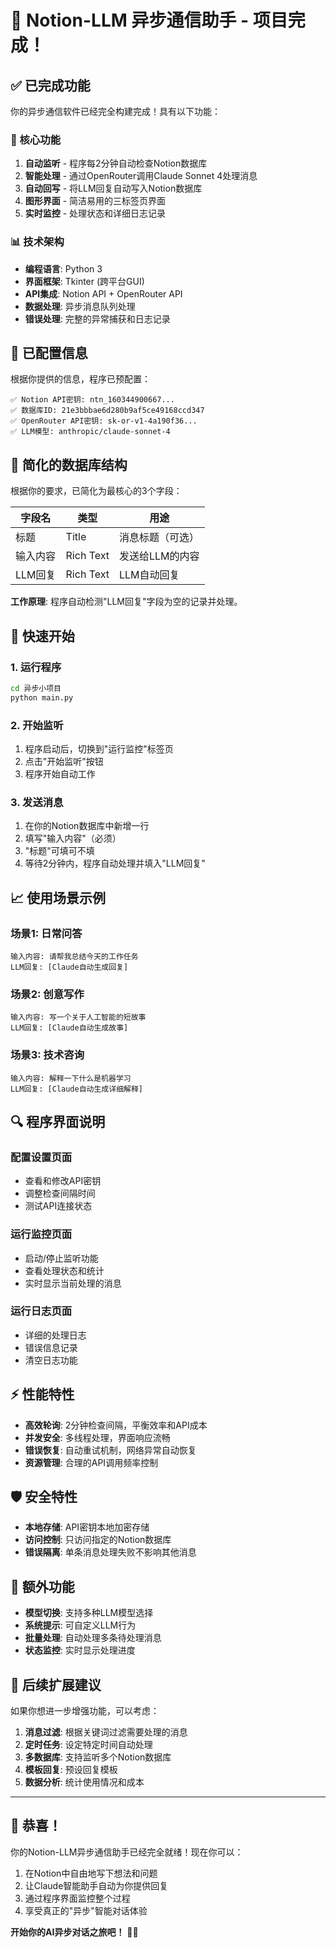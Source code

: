 # 🎉 Notion-LLM 异步通信助手 - 项目完成！

## ✅ 已完成功能

你的异步通信软件已经完全构建完成！具有以下功能：

### 🔧 核心功能
1. **自动监听** - 程序每2分钟自动检查Notion数据库
2. **智能处理** - 通过OpenRouter调用Claude Sonnet 4处理消息
3. **自动回写** - 将LLM回复自动写入Notion数据库
4. **图形界面** - 简洁易用的三标签页界面
5. **实时监控** - 处理状态和详细日志记录

### 📊 技术架构
- **编程语言**: Python 3
- **界面框架**: Tkinter (跨平台GUI)
- **API集成**: Notion API + OpenRouter API
- **数据处理**: 异步消息队列处理
- **错误处理**: 完整的异常捕获和日志记录

## 🎯 已配置信息

根据你提供的信息，程序已预配置：

```
✅ Notion API密钥: ntn_160344900667...
✅ 数据库ID: 21e3bbbae6d280b9af5ce49168ccd347
✅ OpenRouter API密钥: sk-or-v1-4a190f36...
✅ LLM模型: anthropic/claude-sonnet-4
```

## 📝 简化的数据库结构

根据你的要求，已简化为最核心的3个字段：

| 字段名 | 类型 | 用途 |
|--------|------|------|
| 标题 | Title | 消息标题（可选） |
| 输入内容 | Rich Text | 发送给LLM的内容 |
| LLM回复 | Rich Text | LLM自动回复 |

**工作原理**: 程序自动检测"LLM回复"字段为空的记录并处理。

## 🚀 快速开始

### 1. 运行程序
```bash
cd 异步小项目
python main.py
```

### 2. 开始监听
1. 程序启动后，切换到"运行监控"标签页
2. 点击"开始监听"按钮
3. 程序开始自动工作

### 3. 发送消息
1. 在你的Notion数据库中新增一行
2. 填写"输入内容"（必须）
3. "标题"可填可不填
4. 等待2分钟内，程序自动处理并填入"LLM回复"

## 📈 使用场景示例

### 场景1: 日常问答
```
输入内容: 请帮我总结今天的工作任务
LLM回复: [Claude自动生成回复]
```

### 场景2: 创意写作
```
输入内容: 写一个关于人工智能的短故事
LLM回复: [Claude自动生成故事]
```

### 场景3: 技术咨询
```
输入内容: 解释一下什么是机器学习
LLM回复: [Claude自动生成详细解释]
```

## 🔍 程序界面说明

### 配置设置页面
- 查看和修改API密钥
- 调整检查间隔时间
- 测试API连接状态

### 运行监控页面
- 启动/停止监听功能
- 查看处理状态和统计
- 实时显示当前处理的消息

### 运行日志页面
- 详细的处理日志
- 错误信息记录
- 清空日志功能

## ⚡ 性能特性

- **高效轮询**: 2分钟检查间隔，平衡效率和API成本
- **并发安全**: 多线程处理，界面响应流畅
- **错误恢复**: 自动重试机制，网络异常自动恢复
- **资源管理**: 合理的API调用频率控制

## 🛡️ 安全特性

- **本地存储**: API密钥本地加密存储
- **访问控制**: 只访问指定的Notion数据库
- **错误隔离**: 单条消息处理失败不影响其他消息

## 🎁 额外功能

- **模型切换**: 支持多种LLM模型选择
- **系统提示**: 可自定义LLM行为
- **批量处理**: 自动处理多条待处理消息
- **状态监控**: 实时显示处理进度

## 🚀 后续扩展建议

如果你想进一步增强功能，可以考虑：

1. **消息过滤**: 根据关键词过滤需要处理的消息
2. **定时任务**: 设定特定时间自动处理
3. **多数据库**: 支持监听多个Notion数据库
4. **模板回复**: 预设回复模板
5. **数据分析**: 统计使用情况和成本

---

## 🎉 恭喜！

你的Notion-LLM异步通信助手已经完全就绪！现在你可以：

1. 在Notion中自由地写下想法和问题
2. 让Claude智能助手自动为你提供回复
3. 通过程序界面监控整个过程
4. 享受真正的"异步"智能对话体验

**开始你的AI异步对话之旅吧！** 🚀✨ 